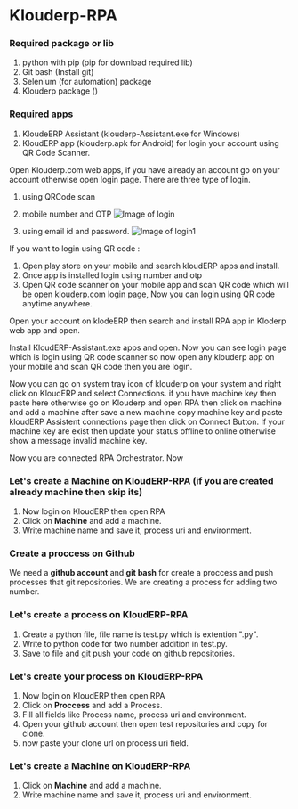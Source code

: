 # Klouderp-RPA

### Required package or lib

1. python with pip (pip for download required lib)
2. Git bash (Install git)
3. Selenium (for automation) package
4. Klouderp package ()

### Required apps

1. KloudeERP Assistant (klouderp-Assistant.exe for Windows)
2. KloudERP app (klouderp.apk for Android) for login your account using QR Code Scanner.

Open Klouderp.com web apps, if you have already an account go on your account otherwise open login page. There are three type of login.
1.  using QRCode scan    
2.  mobile number and OTP 
    ![Image of login](https://user-images.githubusercontent.com/10446918/116033685-79d52000-a67f-11eb-9751-60107613cca0.png)
    
 3. using email id and password.
    ![Image of login1](https://user-images.githubusercontent.com/10446918/116033772-a4bf7400-a67f-11eb-947d-e6374eb5e358.png)

If you want to login using QR code :
1.  Open play store on your mobile and search kloudERP apps and install. 
2.  Once app is installed login using number and otp    
3.  Open QR code scanner on your mobile app and scan QR code which will be open klouderp.com login page, Now you can login using QR code anytime anywhere.

Open your account on klodeERP then search and install RPA app in Kloderp web app and open.

Install KloudERP-Assistant.exe apps and open. Now you can see login page which is login using QR code scanner so now open any klouderp app on your mobile and scan QR code then    you are login.

Now you can go on system tray icon of klouderp on your system and right click on KloudERP and select Connections. if you have machine key then paste here otherwise go on          Klouderp and open RPA then click on machine and add a machine after save a new machine copy machine key and paste kloudERP Assistent connections page then click on Connect Button. If your machine key are exist then update your status offline to online otherwise show a message invalid machine key.

Now you are connected RPA Orchestrator. Now 

### Let's create a Machine on KloudERP-RPA (if you are created already machine then skip its)
1. Now login on KloudERP then open RPA
2. Click on **Machine** and add a machine.
3. Write machine name and save it, process uri and environment.

### Create a proccess on Github
We need a **github account** and **git bash** for create a proccess and push processes that git repositories.
We are creating a process for adding two number.

### Let's create a process on KloudERP-RPA
1. Create a python file, file name is test.py which is extention ".py".
2. Write to python code for two number addition in test.py.
3. Save to file and git push your code on github repositories.

### Let's create your process on KloudERP-RPA
1. Now login on KloudERP then open RPA
2. Click on **Proccess** and add a Process.
3. Fill all fields like Process name, process uri and environment.
4. Open your github account then open test repositories and copy for clone.
5. now paste your clone url on process uri field.

### Let's create a Machine on KloudERP-RPA
1. Click on **Machine** and add a machine.
2. Write machine name and save it, process uri and environment.
